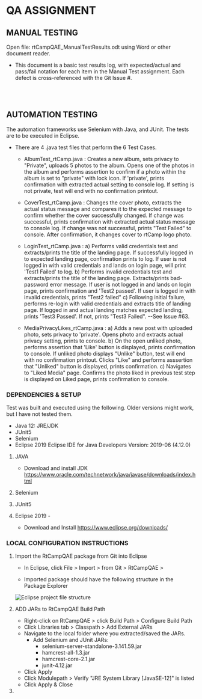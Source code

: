 # QA ASSIGNMENT


## MANUAL TESTING
Open file:  rtCampQAE_ManualTestResults.odt  using Word or other document reader.  

- This document is a basic test results log, with expected/actual and pass/fail notation for each item in the Manual Test assignment.  Each defect is cross-referenced with the Git Issue #.  
<br>
<br>

## AUTOMATION TESTING

The automation frameworks use Selenium with Java, and JUnit.  The tests are to be executed in Eclipse.  
 
- There are 4 .java test files that perform the 6 Test Cases.  

   - AlbumTest_rtCamp.java :  Creates a new album, sets privacy to "Private", uploads 5 photos to the album.  Opens one of the photos in the album and performs assertion to confirm if a photo within the album is set to "private" with lock icon.  If 'private', prints confirmation with extracted actual setting to console log.  If setting is not private, test will end with no confirmation printout.   
   
   - CoverTest_rtCamp.java :  Changes the cover photo, extracts the actual status message and compares it to the expected message to confirm whether the cover successfully changed.  If change was successful, prints confirmation with extracted actual status message to console log.  If change was not successful, prints "Test Failed" to console. After confirmation, it changes cover to rtCamp logo photo.  
   
   - LoginTest_rtCamp.java :  a) Performs valid credentials test and extracts/prints the title of the landing page.  If successfully logged in to expected landing page, confirmation prints to log.  If user is not logged in with valid credentials and lands on login page, will print 'Test1 Failed' to log.  b) Performs invalid credentials test and extracts/prints the title of the landing page.  Extracts/prints bad-password error message.  If user is not logged in and lands on login page, prints confirmation and 'Test2 passed'.  If user is logged in with invalid credentials, prints "Test2 failed"  c) Following initial failure, performs re-login with valid credentials and extracts title of landing page.  If logged in and actual landing matches expected landing, prints 'Test3 Passed'.  If not, prints "Test3 Failed". --See Issue #63.

   - MediaPrivacyLikes_rtCamp.java : a) Adds a new post with uploaded photo, sets privacy to 'private'.  Opens photo and extracts actual privacy setting, prints to console.  b) On the open unliked photo, performs assertion that 'Like' button is displayed, prints confirmation to console.  If unliked photo displays "Unlike" button, test will end with no confirmation printout.  Clicks "Like" and performs asssertion that "Unliked" button is displayed, prints confirmation.  c) Navigates to "Liked Media" page.  Confirms the photo liked in previous test step is displayed on Liked page, prints confirmation to console.   


### DEPENDENCIES & SETUP

Test was built and executed using the following.  Older versions might work, but I have not tested them.  
- Java 12: JRE/JDK
- JUnit5
- Selenium 
- Eclipse 2019  Eclipse IDE for Java Developers  Version: 2019-06 (4.12.0)


1. JAVA 
   - Download and install JDK   https://www.oracle.com/technetwork/java/javase/downloads/index.html
  
2. Selenium


3.  JUnit5


4. Eclipse 2019 - 
   - Download and Install       https://www.eclipse.org/downloads/
   
   
 ### LOCAL CONFIGURATION INSTRUCTIONS
 
 1. Import the RtCampQAE package from Git into Eclipse
    - In Eclipse, click File > Import > from Git > RtCampQAE > 
   
    - Imported package should have the following structure in the Package Explorer

    ![Eclipse project file structure](https://user-images.githubusercontent.com/49427009/61268624-a0072580-a761-11e9-87b9-0892bcba5569.jpg)
    
  2. ADD JARs to RtCampQAE Build Path
     - Right-click on RtCampQAE > click Build Path > Configure Build Path
     - Click Libraries tab > Classpath > Add External JARs
     - Navigate to the local folder where you extracted/saved the JARs.
       - Add Selenium and JUnit JARs: 
         - selenium-server-standalone-3.141.59.jar
         - hamcrest-all-1.3.jar
         - hamcrest-core-2.1.jar
         - junit-4.12.jar
      - Click Apply 
      - Click Modulepath > Verify "JRE System Library [JavaSE-12]" is listed
      - Click Apply & Close
      
   3. 
   
   
   
   
   
   
   


